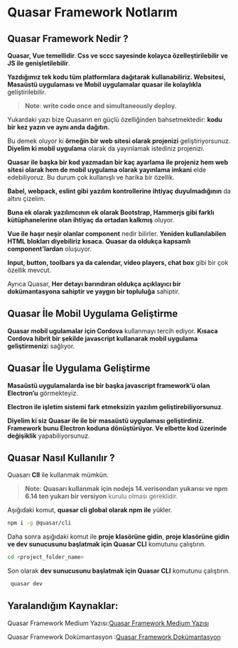 # Quasar Framework Notlarım

## Quasar Framework Nedir ?
 **Quasar, Vue temellidir. Css ve sccc sayesinde kolayca özelleştirilebilir ve JS ile genişletilebilir**. 
 
 **Yazdığımız tek kodu tüm platformlara dağıtarak kullanabiliriz. Websitesi, Masaüstü uygulaması ve Mobil uygulamalar quasar ile kolaylıkla** geliştirilebilir.

 > **Note**: **write code once and simultaneously deploy.**

 Yukardaki yazı bize Quasarın en güçlü özelliğinden bahsetmektedir: **kodu bir kez yazın ve aynı anda dağıtın.**
 
 Bu demek oluyor ki **örneğin bir web sitesi olarak projenizi** geliştiriyorsunuz. **Diyelim ki mobil uygulama** olarak da yayınlamak istediniz projenizi. 
 
 **Quasar ile başka bir kod yazmadan bir kaç ayarlama ile projeniz hem web sitesi olarak hem de mobil uygulama olarak yayınlama imkani** elde edebiliyoruz. Bu durum çok kullanışlı ve harika bir özellik.

 **Babel, webpack, eslint gibi yazılım kontrollerine ihtiyaç duyulmadığının** da altını çizelim. 
 
 **Buna ek olarak yazılımcının ek olarak Bootstrap, Hammerjs gibi farklı kütüphanelerine olan ihtiyaç da ortadan kalkmış** oluyor.

**Vue ile haşır neşir olanlar component** nedir bilirler. **Yeniden kullanılabilen HTML blokları diyebiliriz kısaca. Quasar da oldukça kapsamlı component’lardan** oluşuyor.

**Input, button, toolbars ya da calendar, video players, chat box** gibi bir çok özellik mevcut.

Ayrıca Quasar, **Her detayı barındıran oldukça açıklayıcı bir dokümantasyona sahiptir ve yaygın bir topluluğa** sahiptir.
## Quasar İle Mobil Uygulama Geliştirme
**Quasar mobil ugulamalar için Cordova** kullanmayı tercih ediyor. **Kısaca Cordova hibrit bir şekilde javascript kullanarak mobil uygulama geliştirmeniz**i sağlıyor.
## Quasar İle Uygulama Geliştirme
**Masaüstü uygulamalarda ise bir başka javascript framework’ü olan Electron’u** görmekteyiz. 

**Electron ile işletim sistemi fark etmeksizin yazılım geliştirebiliyorsunuz**. 

**Diyelim ki siz Quasar ile ile bir masaüstü uygulaması geliştirdiniz. Framework bunu Electron koduna dönüştürüyor. Ve elbette kod üzerinde değişiklik** yapabiliyorsunuz.
## Quasar Nasıl Kullanılır ?
Quasarı **ClI** ile kullanmak mümkün.

 > **Note**: **Quasarı kullanmak için nodejs 14.verisondan yukarısı ve npm 6.14 ten yukarı bir versiyon** kurulu olması gereklidir.

Aşığıdaki komut, **quasar cli global olarak npm ile** yükler.
```bash
npm i -g @quasar/cli
```
Daha sonra aşığıdaki komut ile **proje klasörüne gidin**, **proje klasörüne gidin ve dev sunucusunu başlatmak için Quasar CLI** komutunu çalıştırın.
```bash
cd <project_folder_name>
```
Son olarak **dev sunucusunu başlatmak için Quasar CLI** komutunu çalıştırın.
```bash
 quasar dev
```
## Yaralandığım Kaynaklar:

Quasar Framework Medium Yazısı:[Quasar Framework Medium Yazısı](https://yagmurmutluer.medium.com/quasar-nedir-quasar-framework-ve-vue-js-4f89b1503fde)

 Quasar Framework Dokümantasyon :[Quasar Framework Dokümantasyon](https://quasar.dev/docs)
